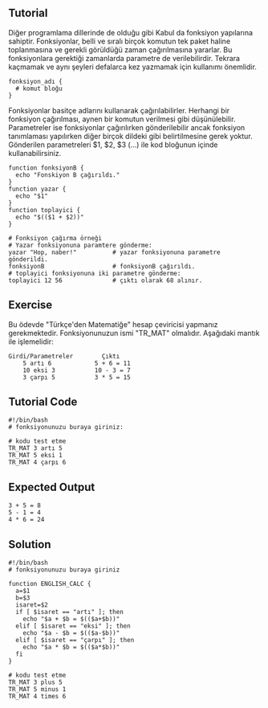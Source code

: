 Tutorial
--------
Diğer programlama dillerinde de olduğu gibi Kabul da fonksiyon yapılarına sahiptir. Fonksiyonlar, belli ve sıralı birçok komutun tek paket haline toplanmasına ve gerekli görüldüğü zaman çağırılmasına yararlar. Bu fonksiyonlara gerektiği zamanlarda parametre de verilebilirdir. Tekrara kaçmamak ve aynı şeyleri defalarca kez yazmamak için kullanımı önemlidir.

    fonksiyon_adı {
      # komut bloğu
    }

Fonksiyonlar basitçe adlarını kullanarak çağırılabilirler. Herhangi bir fonksiyon çağırılması, aynen bir komutun verilmesi gibi düşünülebilir. Parametreler ise fonksiyonlar çağırılırken gönderilebilir ancak fonksiyon tanımlaması yapılırken diğer birçok dildeki gibi belirtilmesine gerek yoktur. Gönderilen parametreleri $1, $2, $3 (...) ile kod bloğunun içinde kullanabilirsiniz.

    function fonksiyonB {
      echo "Fonskiyon B çağırıldı."
    }
    function yazar {
      echo "$1"
    }
    function toplayici {
      echo "$(($1 + $2))"
    }

    # Fonksiyon çağırma örneği
    # Yazar fonksiyonuna paramtere gönderme:
    yazar "Hop, naber!"          # yazar fonksiyonuna parametre gönderildi.
    fonksiyonB                   # fonksiyonB çağırıldı.
    # toplayici fonksiyonuna iki parametre gönderme:
    toplayici 12 56              # çıktı olarak 68 alınır.

Exercise
--------
Bu ödevde "Türkçe'den Matematiğe" hesap çeviricisi yapmanız gerekmektedir. Fonksiyonunuzun ismi "TR_MAT" olmalıdır. Aşağıdaki mantık ile işlemelidir:

    Girdi/Parametreler        Çıktı
        5 artı 6            5 + 6 = 11
        10 eksi 3           10 - 3 = 7
        3 çarpı 5           3 * 5 = 15

Tutorial Code
-------------
    #!/bin/bash
    # fonksiyonunuzu buraya giriniz:

    # kodu test etme
    TR_MAT 3 artı 5
    TR_MAT 5 eksi 1
    TR_MAT 4 çarpı 6

Expected Output
---------------
    3 + 5 = 8
    5 - 1 = 4
    4 * 6 = 24

Solution
--------
    #!/bin/bash
    # fonksiyonunuzu buraya giriniz

    function ENGLISH_CALC {
      a=$1
      b=$3
      isaret=$2
      if [ $isaret == "artı" ]; then
        echo "$a + $b = $(($a+$b))"
      elif [ $isaret == "eksi" ]; then
        echo "$a - $b = $(($a-$b))"
      elif [ $isaret == "çarpı" ]; then
        echo "$a * $b = $(($a*$b))"
      fi
    }

    # kodu test etme
    TR_MAT 3 plus 5
    TR_MAT 5 minus 1
    TR_MAT 4 times 6
